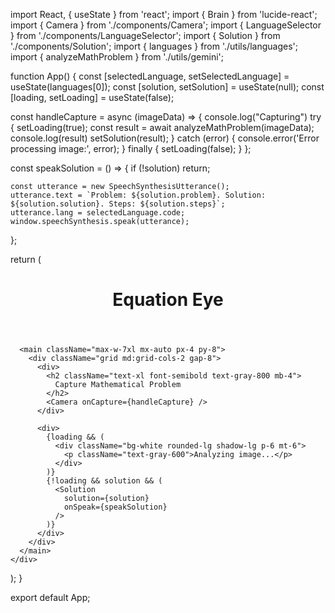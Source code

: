 import React, { useState } from 'react';
import { Brain } from 'lucide-react';
import { Camera } from './components/Camera';
import { LanguageSelector } from './components/LanguageSelector';
import { Solution } from './components/Solution';
import { languages } from './utils/languages';
import { analyzeMathProblem } from './utils/gemini';

function App() {
  const [selectedLanguage, setSelectedLanguage] = useState(languages[0]);
  const [solution, setSolution] = useState(null);
  const [loading, setLoading] = useState(false);


  const handleCapture = async (imageData) => {
    console.log("Capturing")
    try {
      setLoading(true);
      const result = await analyzeMathProblem(imageData);
      console.log(result)
      setSolution(result);
    } catch (error) {
      console.error('Error processing image:', error);
    } finally {
      setLoading(false);
    }
  };

  const speakSolution = () => {
    if (!solution) return;
    
    const utterance = new SpeechSynthesisUtterance();
    utterance.text = `Problem: ${solution.problem}. Solution: ${solution.solution}. Steps: ${solution.steps}`;
    utterance.lang = selectedLanguage.code;
    window.speechSynthesis.speak(utterance);
  };

  return (
    <div className="min-h-screen bg-gray-100">
      <header className="bg-white shadow-md">
        <div className="max-w-7xl mx-auto px-4 py-6">
          <div className="flex items-center justify-between">
            <div className="flex items-center gap-2">
              <Brain size={32} className="text-blue-600" />
              <h1 className="text-2xl font-bold text-gray-800">
                Equation Eye
              </h1>
            </div>
            <LanguageSelector
              selectedLanguage={selectedLanguage}
              onLanguageChange={setSelectedLanguage}
            />
          </div>
        </div>
      </header>

      <main className="max-w-7xl mx-auto px-4 py-8">
        <div className="grid md:grid-cols-2 gap-8">
          <div>
            <h2 className="text-xl font-semibold text-gray-800 mb-4">
              Capture Mathematical Problem
            </h2>
            <Camera onCapture={handleCapture} />
          </div>
          
          <div>
            {loading && (
              <div className="bg-white rounded-lg shadow-lg p-6 mt-6">
                <p className="text-gray-600">Analyzing image...</p>
              </div>
            )}
            {!loading && solution && (
              <Solution
                solution={solution}
                onSpeak={speakSolution}
              />
            )}
          </div>
        </div>
      </main>
    </div>
  );
}

export default App;

